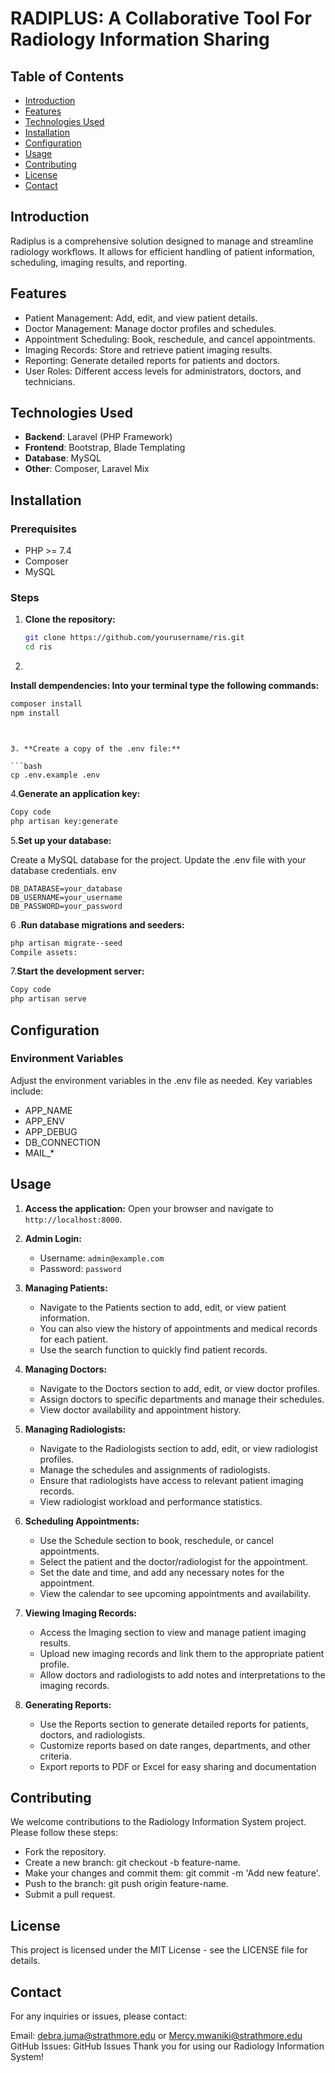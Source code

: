 # RADIPLUS: A Collaborative Tool For Radiology Information Sharing

## Table of Contents
- [Introduction](#introduction)
- [Features](#features)
- [Technologies Used](#technologies-used)
- [Installation](#installation)
- [Configuration](#configuration)
- [Usage](#usage)
- [Contributing](#contributing)
- [License](#license)
- [Contact](#contact)

## Introduction
Radiplus is a comprehensive solution designed to manage and streamline radiology workflows. It allows for efficient handling of patient information, scheduling, imaging results, and reporting.

## Features
- Patient Management: Add, edit, and view patient details.
- Doctor Management: Manage doctor profiles and schedules.
- Appointment Scheduling: Book, reschedule, and cancel appointments.
- Imaging Records: Store and retrieve patient imaging results.
- Reporting: Generate detailed reports for patients and doctors.
- User Roles: Different access levels for administrators, doctors, and technicians.

## Technologies Used
- **Backend**: Laravel (PHP Framework)
- **Frontend**: Bootstrap, Blade Templating
- **Database**: MySQL
- **Other**: Composer, Laravel Mix

## Installation
### Prerequisites
- PHP >= 7.4
- Composer
- MySQL

### Steps
1. **Clone the repository:**
   ```bash
   git clone https://github.com/yourusername/ris.git
   cd ris

   
   ```

2.
**Install dempendencies: Into your terminal type the following commands:**
  ```bash
composer install
npm install
```
```


3. **Create a copy of the .env file:**

```bash
cp .env.example .env

```
4.**Generate an application key:**

```bash
Copy code
php artisan key:generate
```
5.**Set up your database:**

Create a MySQL database for the project.
Update the .env file with your database credentials.
env
```
DB_DATABASE=your_database
DB_USERNAME=your_username
DB_PASSWORD=your_password
```
6 .**Run database migrations and seeders:**

```bash
php artisan migrate--seed
Compile assets:
```

7.**Start the development server:**

```bash
Copy code
php artisan serve
```


## Configuration
### Environment Variables
Adjust the environment variables in the .env file as needed. Key variables include:

- APP_NAME
- APP_ENV
- APP_DEBUG
- DB_CONNECTION
- MAIL_*
## Usage
1. **Access the application:**
   Open your browser and navigate to `http://localhost:8000`.

2. **Admin Login:**
   - Username: `admin@example.com`
   - Password: `password`

3. **Managing Patients:**
   - Navigate to the Patients section to add, edit, or view patient information.
   - You can also view the history of appointments and medical records for each patient.
   - Use the search function to quickly find patient records.

4. **Managing Doctors:**
   - Navigate to the Doctors section to add, edit, or view doctor profiles.
   - Assign doctors to specific departments and manage their schedules.
   - View doctor availability and appointment history.

5. **Managing Radiologists:**
   - Navigate to the Radiologists section to add, edit, or view radiologist profiles.
   - Manage the schedules and assignments of radiologists.
   - Ensure that radiologists have access to relevant patient imaging records.
   - View radiologist workload and performance statistics.

6. **Scheduling Appointments:**
   - Use the Schedule section to book, reschedule, or cancel appointments.
   - Select the patient and the doctor/radiologist for the appointment.
   - Set the date and time, and add any necessary notes for the appointment.
   - View the calendar to see upcoming appointments and availability.

7. **Viewing Imaging Records:**
   - Access the Imaging section to view and manage patient imaging results.
   - Upload new imaging records and link them to the appropriate patient profile.
   - Allow doctors and radiologists to add notes and interpretations to the imaging records.

8. **Generating Reports:**
   - Use the Reports section to generate detailed reports for patients, doctors, and radiologists.
   - Customize reports based on date ranges, departments, and other criteria.
   - Export reports to PDF or Excel for easy sharing and documentation
## Contributing
We welcome contributions to the Radiology Information System project. Please follow these steps:

- Fork the repository.
- Create a new branch: git checkout -b feature-name.
- Make your changes and commit them: git commit -m 'Add new feature'.
- Push to the branch: git push origin feature-name.
- Submit a pull request.
## License
This project is licensed under the MIT License - see the LICENSE file for details.

## Contact
For any inquiries or issues, please contact:

Email: debra.juma@strathmore.edu or Mercy.mwaniki@strathmore.edu
GitHub Issues: GitHub Issues
Thank you for using our Radiology Information System!



